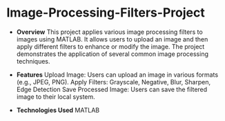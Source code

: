 # Image-Processing-Filters-Project

* **Overview**
This project applies various image processing filters to images using MATLAB. It allows users to upload an image and then apply different filters to enhance or modify the image. The project demonstrates the application of several common image processing techniques.

* **Features**
Upload Image: Users can upload an image in various formats (e.g., JPEG, PNG).
Apply Filters:
Grayscale,
Negative,
Blur,
Sharpen,
Edge Detection
Save Processed Image: Users can save the filtered image to their local system.

* **Technologies Used**
MATLAB
